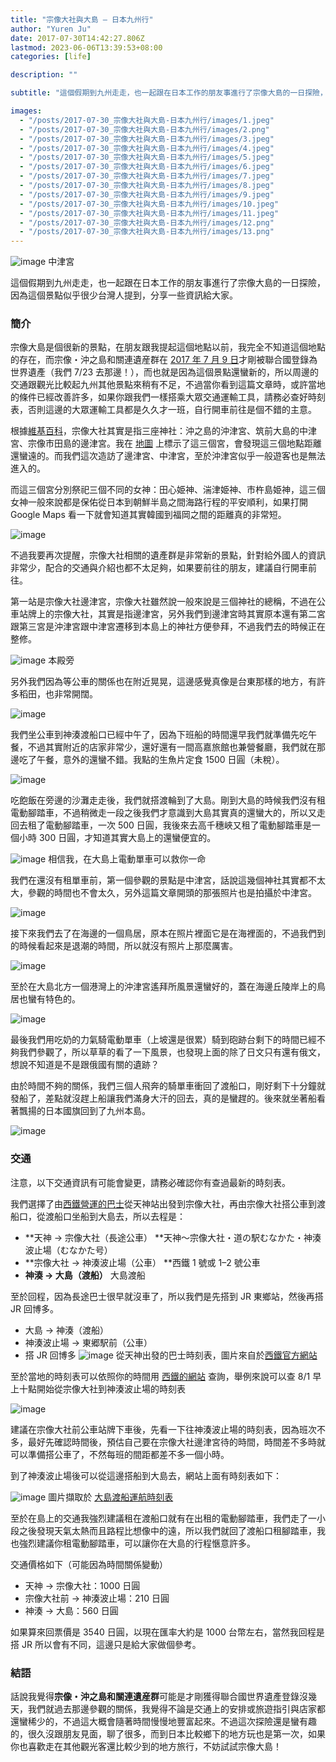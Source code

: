 ```yaml
---
title: "宗像大社與大島 — 日本九州行"
author: "Yuren Ju"
date: 2017-07-30T14:42:27.806Z
lastmod: 2023-06-06T13:39:53+08:00
categories: [life]

description: ""

subtitle: "這個假期到九州走走，也一起跟在日本工作的朋友事進行了宗像大島的一日探險，因為這個景點似乎很少台灣人提到，分享一些資訊給大家。"

images:
  - "/posts/2017-07-30_宗像大社與大島-日本九州行/images/1.jpeg"
  - "/posts/2017-07-30_宗像大社與大島-日本九州行/images/2.png"
  - "/posts/2017-07-30_宗像大社與大島-日本九州行/images/3.jpeg"
  - "/posts/2017-07-30_宗像大社與大島-日本九州行/images/4.jpeg"
  - "/posts/2017-07-30_宗像大社與大島-日本九州行/images/5.jpeg"
  - "/posts/2017-07-30_宗像大社與大島-日本九州行/images/6.jpeg"
  - "/posts/2017-07-30_宗像大社與大島-日本九州行/images/7.jpeg"
  - "/posts/2017-07-30_宗像大社與大島-日本九州行/images/8.jpeg"
  - "/posts/2017-07-30_宗像大社與大島-日本九州行/images/9.jpeg"
  - "/posts/2017-07-30_宗像大社與大島-日本九州行/images/10.jpeg"
  - "/posts/2017-07-30_宗像大社與大島-日本九州行/images/11.jpeg"
  - "/posts/2017-07-30_宗像大社與大島-日本九州行/images/12.png"
  - "/posts/2017-07-30_宗像大社與大島-日本九州行/images/13.png"
---
```


![image](/posts/2017-07-30_宗像大社與大島-日本九州行/images/1.jpeg#layoutTextWidth)
中津宮

這個假期到九州走走，也一起跟在日本工作的朋友事進行了宗像大島的一日探險，因為這個景點似乎很少台灣人提到，分享一些資訊給大家。

### 簡介

宗像大島是個很新的景點，在朋友跟我提起這個地點以前，我完全不知道這個地點的存在，而宗像・沖之島和關連遺産群在 [2017 年 7 月 9 日](http://www.okinoshima-heritage.jp/news/detail/230)才剛被聯合國登錄為世界遺產（我們 7/23 去那邊！），而也就是因為這個景點還蠻新的，所以周邊的交通跟觀光比較起九州其他景點來稍有不足，不過當你看到這篇文章時，或許當地的條件已經改善許多，如果你跟我們一樣搭乘大眾交通運輸工具，請務必查好時刻表，否則這邊的大眾運輸工具都是久久才一班，自行開車前往是個不錯的主意。

根據[維基百科](https://www.wikiwand.com/zh/%E5%AE%97%E5%83%8F%E5%A4%A7%E7%A4%BE)，宗像大社其實是指三座神社：沖之島的沖津宮、筑前大島的中津宮、宗像市田島的邊津宮。我在 [地圖](https://drive.google.com/open?id=1ytw_Lx-pRfu3wcRA3645r3w-cK8&usp=sharing) 上標示了這三個宮，會發現這三個地點距離還蠻遠的。而我們這次造訪了邊津宮、中津宮，至於沖津宮似乎一般遊客也是無法進入的。

而這三個宮分別祭祀三個不同的女神：田心姫神、湍津姫神、市杵島姫神，這三個女神一般來說都是保佑從日本到朝鮮半島之間海路行程的平安順利，如果打開 Google Maps 看一下就會知道其實韓國到福岡之間的距離真的非常短。

![image](/posts/2017-07-30_宗像大社與大島-日本九州行/images/2.png#layoutTextWidth)

不過我要再次提醒，宗像大社相關的遺產群是非常新的景點，針對給外國人的資訊非常少，配合的交通與介紹也都不太足夠，如果要前往的朋友，建議自行開車前往。

第一站是宗像大社邊津宮，宗像大社雖然說一般來說是三個神社的總稱，不過在公車站牌上的宗像大社，其實是指邊津宮，另外我們到邊津宮時其實原本還有第二宮跟第三宮是沖津宮跟中津宮遷移到本島上的神社方便參拜，不過我們去的時候正在整修。

![image](/posts/2017-07-30_宗像大社與大島-日本九州行/images/3.jpeg#layoutTextWidth)
本殿旁

另外我們因為等公車的關係也在附近晃晃，這邊感覺真像是台東那樣的地方，有許多稻田，也非常開闊。

![image](/posts/2017-07-30_宗像大社與大島-日本九州行/images/4.jpeg#layoutTextWidth)

我們坐公車到神湊渡船口已經中午了，因為下班船的時間還早我們就準備先吃午餐，不過其實附近的店家非常少，還好還有一間高嘉旅館也兼營餐廳，我們就在那邊吃了午餐，意外的還蠻不錯。我點的生魚片定食 1500 日圓（未稅）。

![image](/posts/2017-07-30_宗像大社與大島-日本九州行/images/5.jpeg#layoutTextWidth)

吃飽飯在旁邊的沙灘走走後，我們就搭渡輪到了大島。剛到大島的時候我們沒有租電動腳踏車，不過稍微走一段之後我們才意識到大島其實真的還蠻大的，所以又走回去租了電動腳踏車，一次 500 日圓，我後來去高千穗峽又租了電動腳踏車是一個小時 300 日圓，才知道其實大島上的還蠻便宜的。

![image](/posts/2017-07-30_宗像大社與大島-日本九州行/images/6.jpeg#layoutTextWidth)
相信我，在大島上電動單車可以救你一命

我們在還沒有租單車前，第一個參觀的景點是中津宮，話說這幾個神社其實都不太大，參觀的時間也不會太久，另外這篇文章開頭的那張照片也是拍攝於中津宮。

![image](/posts/2017-07-30_宗像大社與大島-日本九州行/images/7.jpeg#layoutTextWidth)

接下來我們去了在海邊的一個鳥居，原本在照片裡面它是在海裡面的，不過我們到的時候看起來是退潮的時間，所以就沒有照片上那麼厲害。

![image](/posts/2017-07-30_宗像大社與大島-日本九州行/images/8.jpeg#layoutTextWidth)

至於在大島北方一個港灣上的沖津宮遙拜所風景還蠻好的，蓋在海邊丘陵岸上的鳥居也蠻有特色的。

![image](/posts/2017-07-30_宗像大社與大島-日本九州行/images/9.jpeg#layoutTextWidth)

最後我們用吃奶的力氣騎電動單車（上坡還是很累）騎到砲跡台剩下的時間已經不夠我們參觀了，所以草草的看了一下風景，也發現上面的除了日文只有還有俄文，想說不知道是不是跟俄國有關的遺跡？

由於時間不夠的關係，我們三個人飛奔的騎單車衝回了渡船口，剛好剩下十分鐘就發船了，差點就沒趕上船讓我們滿身大汗的回去，真的是蠻趕的。後來就坐著船看著飄揚的日本國旗回到了九州本島。

![image](/posts/2017-07-30_宗像大社與大島-日本九州行/images/10.jpeg#layoutTextWidth)

### 交通

注意，以下交通資訊有可能會變更，請務必確認你有查過最新的時刻表。

我們選擇了由[西鐵營運的巴士](http://www.nishitetsu.jp/bus/rosen/munakata.html)從天神站出發到宗像大社，再由宗像大社搭公車到渡船口，從渡船口坐船到大島去，所以去程是：

- **天神 → 宗像大社（長途公車）
  **天神～宗像大社・道の駅むなかた・神湊波止場（むなかた号）
- **宗像大社 → 神湊波止場（公車）
  **西鐵 1 號或 1–2 號公車
- **神湊 → 大島（渡船）**
  大島渡船

至於回程，因為長途巴士很早就沒車了，所以我們是先搭到 JR 東鄉站，然後再搭 JR 回博多。

- 大島 → 神湊（渡船）
- 神湊波止場 → 東郷駅前（公車）
- 搭 JR 回博多
  ![image](/posts/2017-07-30_宗像大社與大島-日本九州行/images/11.jpeg#layoutTextWidth)
  從天神出發的巴士時刻表，圖片來自於[西鐵官方網站](http://www.nishitetsu.jp/bus/rosen/munakata.html)

至於當地的時刻表可以依照你的時間用 [西鐵的網站](http://jik.nishitetsu.jp/menu) 查詢，舉例來說可以查 8/1 早上十點開始從宗像大社到神湊波止場的時刻表

![image](/posts/2017-07-30_宗像大社與大島-日本九州行/images/12.png#layoutTextWidth)

建議在宗像大社前公車站牌下車後，先看一下往神湊波止場的時刻表，因為班次不多，最好先確認時間後，預估自己要在宗像大社邊津宮待的時間，時間差不多時就可以準備搭公車了，不然每班的間距都差不多一個小時。

到了神湊波止場後可以從這邊搭船到大島去，網站上面有時刻表如下：

![image](/posts/2017-07-30_宗像大社與大島-日本九州行/images/13.png#layoutTextWidth)
圖片擷取於 [大島渡船運航時刻表](http://www.city.munakata.lg.jp/tosen/oosima.php)

至於在島上的交通我強烈建議租在渡船口就有在出租的電動腳踏車，我們走了一小段之後發現天氣太熱而且路程比想像中的遠，所以我們就回了渡船口租腳踏車，我也強烈建議你租電動腳踏車，可以讓你在大島的行程愜意許多。

交通價格如下（可能因為時間關係變動）

- 天神 → 宗像大社：1000 日圓
- 宗像大社前 → 神湊波止場：210 日圓
- 神湊 → 大島：560 日圓

如果算來回票價是 3540 日圓，以現在匯率大約是 1000 台幣左右，當然我回程是搭 JR 所以會有不同，這邊只是給大家做個參考。

### 結語

話說我覺得**宗像・沖之島和關連遺産群**可能是才剛獲得聯合國世界遺產登錄沒幾天，我們就過去那邊參觀的關係，我覺得不論是交通上的安排或旅遊指引與店家都還蠻稀少的，不過這大概會隨著時間慢慢地豐富起來。不過這次探險還是蠻有趣的，很久沒跟朋友見面，聊了很多，而到日本比較鄉下的地方玩也是第一次，如果你也喜歡走在其他觀光客還比較少到的地方旅行，不妨試試宗像大島！
